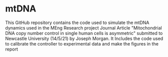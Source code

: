 # mtDNA

This GitHub repository contains the code used to simulate the mtDNA dynamics used in the MEng Research project Journal Article "Mitochondrial DNA copy number control in single human cells is asymmetric" submitted to Newcastle University (14/5/21) by Joseph Morgan. It Includes the code used to calibrate the controller to experimental data and make the figures in the report
